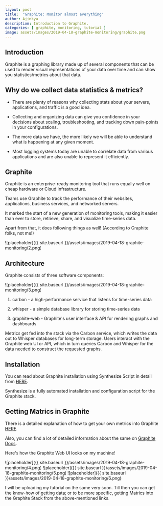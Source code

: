 ```yaml
---
layout: post
title:  "Graphite: Monitor almost everything"
author: Ajinkya
description: Introduction to Graphite.
categories: [ graphite, monitoring, tutorial ]
image: assets/images/2019-04-18-graphite-monitoring/graphite.png
---
```


## Introduction

Graphite is a graphing library made up of several components that can be used to render visual representations of your data over time and can show you statistics/metrics about that data.

## Why do we collect data statistics & metrics?

+ There are plenty of reasons why collecting stats about your servers, applications, and traffic is a good idea.

+ Collecting and organizing data can give you confidence in your decisions about scaling, troubleshooting, and tracking down pain-points in your configurations.

+ The more data we have, the more likely we will be able to understand what is happening at any given moment.

+ Most logging systems today are unable to correlate data from various applications and are also unable to represent it efficiently.

## Graphite

Graphite is an enterprise-ready monitoring tool that runs equally well on cheap hardware or Cloud infrastructure.

Teams use Graphite to track the performance of their websites, applications, business services, and networked servers.

It marked the start of a new generation of monitoring tools, making it easier than ever to store, retrieve, share, and visualize time-series data.

Apart from that, it does following things as well! (According to Graphite folks, not me!)

![placeholder]({{ site.baseurl }}/assets/images/2019-04-18-graphite-monitoring/2.png)

## Architecture 

Graphite consists of three software components:

![placeholder]({{ site.baseurl }}/assets/images/2019-04-18-graphite-monitoring/3.png)

1. carbon - a high-performance service that listens for time-series data

2. whisper - a simple database library for storing time-series data

3. graphite-web - Graphite's user interface & API for rendering graphs and dashboards

Metrics get fed into the stack via the Carbon service, which writes the data out to Whisper databases for long-term storage. Users interact with the Graphite web UI or API, which in turn queries Carbon and Whisper for the data needed to construct the requested graphs.


## Installation

You can read about Graphite installation using Synthesize Script in detail from <a href="http://graphiteapp.org/quick-start-guides/synthesize.html">HERE</a>.

Synthesize is a fully automated installation and configuration script for the Graphite stack.


## Getting Matrics in Graphite

There is a detailed explanation of how to get your own metrics into Graphite <a href="http://graphiteapp.org/quick-start-guides/feeding-metrics.html">HERE</a>.

Also, you can find a lot of detailed information about the same on <a href="http://graphite.readthedocs.io/en/latest/overview.html">Graphite Docs</a>.

Here's how the Graphite Web UI looks on my machine!

![placeholder]({{ site.baseurl }}/assets/images/2019-04-18-graphite-monitoring/4.png)
![placeholder]({{ site.baseurl }}/assets/images/2019-04-18-graphite-monitoring/5.png)
![placeholder]({{ site.baseurl }}/assets/images/2019-04-18-graphite-monitoring/6.png)

I will be uploading my tutorial on the same very soon. Till then you can get the know-how of getting data; or to be more specific, getting Matrics into the Graphite Stack from the above-mentioned links.
